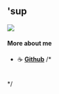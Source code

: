 ## 'sup

<a href="https://github.com/anuraghazra/github-readme-stats">
	<img align="center" src="https://github-readme-stats.vercel.app/api?username=Sylsee&hide_border=true&include_all_commits=true&show_icons=true&theme=nightowl&hide=stars" />
</a>

#### More about me
- :coffee: [__Github__](https://github.com/Sylsee)
/*
<div style="text-align:center;width:100%;display:inline-block;">
  <div style="width:46%;margin:2%;display:inline-block;float:left;">
  </div>
</div>
*/

